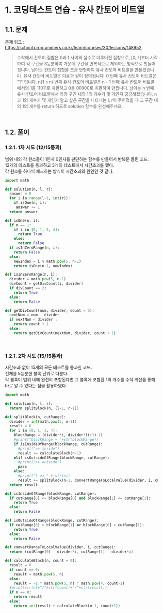 # 1. 코딩테스트 연습 - 유사 칸토어 비트열
## 1.1. 문제
문제 링크 : <https://school.programmers.co.kr/learn/courses/30/lessons/148652>
<br>
>수학에서 칸토어 집합은 0과 1 사이의 실수로 이루어진 집합으로, [0, 1]부터 시작하여 각 구간을 3등분하여 가운데 구간을 반복적으로 제외하는 방식으로 만들어집니다. 남아는 칸토어 집합을 조금 변형하여 유사 칸토어 비트열을 만들었습니다. 유사 칸토어 비트열은 다음과 같이 정의됩니다. 0 번째 유사 칸토어 비트열은 "1" 입니다. n(1 ≤ n) 번째 유사 칸토어 비트열은 n - 1 번째 유사 칸토어 비트열에서의 1을 11011로 치환하고 0을 00000로 치환하여 만듭니다. 남아는 n 번째 유사 칸토어 비트열에서 특정 구간 내의 1의 개수가 몇 개인지 궁금해졌습니다. n과 1의 개수가 몇 개인지 알고 싶은 구간을 나타내는 l, r이 주어졌을 때 그 구간 내의 1의 개수를 return 하도록 solution 함수를 완성해주세요.
<br>

## 1.2. 풀이

### 1.2.1. 1차 시도 (12/15통과)

범위 내의 각 원소들이 1인지 0인지를 판단하는 함수를 만들어서 반복문 돌린 코드.
<br>
12개의 테스트를 통과하고 3개의 테스트에서 시간초과를 했다. 
<br>
각 원소를 하나씩 체크하는 방식이 시간초과의 원인인 것 같다.

```python
import math

def solution(n, l, r):
  answer = 0
  for i in range(l-1, int(r)):
    if isOne(n, i):
     answer += 1
  return answer

def isOne(n, i):
  if n == 1:
    if i in [0, 1, 3, 4]:
      return True
    else:
      return False
  if isInZeroRange(n, i):
    return False
  else:
    newIndex = i % math.pow(5, n-1)
    return isOne(n-1, newIndex)

def isInZeroRange(n, i):
  divider = math.pow(5, n-1)
  divCount = getDivCount(i, divider)
  if divCount == 2:
    return True
  else:
    return False

def getDivCount(num, divider, count = 0):
  nextNum = num - divider
  if nextNum < divider :
    return count + 1
  else:
    return getDivCount(nextNum, divider, count + 1)
```

<br>

### 1.2.1. 2차 시도 (15/15통과)
시간초과 없이 15개의 모든 테스트를 통과한 코드.
<br>
전체를 5등분한 블록 단위로 다룬다.
<br>
각 블록이 범위 내에 완전히 포함된다면 그 블록에 포함된 1의 개수를 수식 계산을 통해 바로 알 수 있다는 점을 활용하였다.

```python
import math

def solution(n, l, r):
  return splitBlock(n, (l-1, r-1))

def splitBlock(n, cutRange):
  divider = int(math.pow(5, n-1))
  result = 0
  for i in [0, 1, 3, 4]:
    blockRange = (divider*i, divider*(i+1)-1)
    #print("blockRange = "+str(blockRange))
    if isInsideOfRange(blockRange, cutRange):
      #print(">> inside")
      result += calculateBlock(n-1)
    elif isOutsideOfRange(blockRange, cutRange):
      #print(">> outside")
      pass
    else:
      #print("! >> " + str(n))
      result += splitBlock(n-1, convertRangeToLocalValue(divider, i, cutRange))
  return result

def isInsideOfRange(blockRange, cutRange):
  if cutRange[0] <= blockRange[0] and blockRange[1] <= cutRange[1]:
    return True
  else:
    return False

def isOutsideOfRange(blockRange, cutRange):
  if cutRange[0] > blockRange[1] or blockRange[0] > cutRange[1]:
    return True
  else:
    return False

def convertRangeToLocalValue(divider, i, cutRange):
  return (cutRange[0] - divider*i, cutRange[1] - divider*i)

def calculateBlock(n, count = 0):
  result = 0
  if count == 0:
    result = math.pow(5, n)
  else:
    result = -1 * math.pow(5, n) * math.pow(4, count-1)
  #print(str(n)+"/"+str(count)+"/"+str(result))
  if n == 0:
    return result
  else:
    return int(result + calculateBlock(n-1, count+1))
```
<br>
